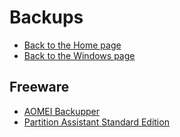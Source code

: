 # Backups

- [Back to the Home page](../README.md)
- [Back to the Windows page](README.md)

## Freeware
- [AOMEI Backupper](https://www.aomeitech.com/aomei-backupper.html)
- [Partition Assistant Standard Edition](https://www.aomeitech.com/aomei-partition-assistant.html)
